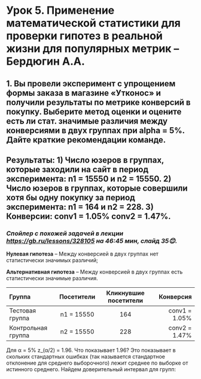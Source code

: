 # Урок 5. Применение математической статистики для проверки гипотез в реальной жизни для популярных метрик – Бердюгин А.А.
## 1. Вы провели эксперимент c упрощением формы заказа в магазине «Утконос» и получили результаты по метрике конверсий в покупку. Выберите метод оценки и оцените есть ли стат. значимые различия между конверсиями в двух группах при alpha = 5%. Дайте краткие рекомендации команде.
## Результаты: 1) Число юзеров в группах, которые заходили на сайт в период эксперимента: n1 = 15550 и n2 = 15550. 2) Число юзеров в группах, которые совершили хотя бы одну покупку за период эксперимента: n1 = 164 и n2 = 228. 3) Конверсии: conv1 = 1.05% conv2 = 1.47%.
### _**Спойлер с похожей задачей в лекции https://gb.ru/lessons/328105 на 46:45 мин, слайд 35😊.**_
**Нулевая гипотеза** – Между конверсией в двух группах нет статистически значимых различий;

**Альтернативная гипотеза** – Между конверсией в двух группах есть статистически значимые различия.

| Группа | Посетители | Кликнувшие посетители | Конверсия |
|:-------|:----------:|:---------------------:|----------:|
| Тестовая группа | n1 = 15550 | 164 | conv1 = 1.05% |
| Контрольная группа | n2 = 15550 | 228 | conv2 = 1.47%|

Для α = 5%   z_(α/2)  = 1.96. Что показывает 1.96? Это показывает в скольких стандартных ошибках (так называется стандартное отклонение для среднего выборочного) лежит среднее по выборке от истинного среднего.
Найдем доверительный интервал для групп:
